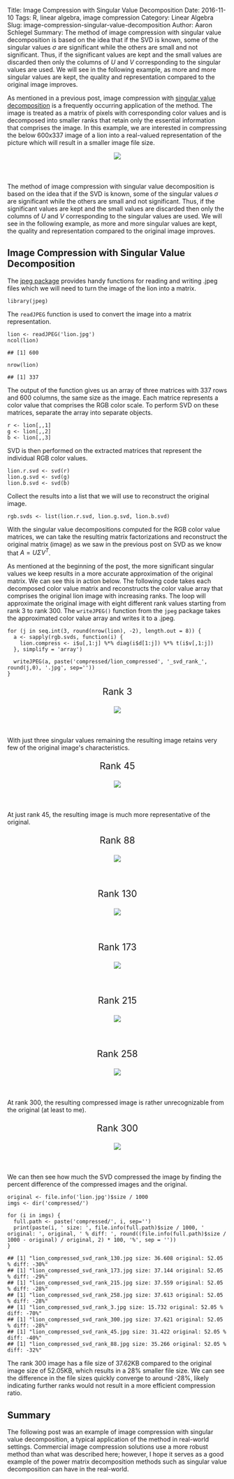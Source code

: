 Title: Image Compression with Singular Value Decomposition
Date: 2016-11-10
Tags: R, linear algebra, image compression
Category: Linear Algebra
Slug: image-compression-singular-value-decomposition
Author: Aaron Schlegel
Summary: The method of image compression with singular value decomposition is
based on the idea that if the SVD is known, some of the singular values
$\sigma$ are significant while the others are small and not significant.
Thus, if the significant values are kept and the small values are
discarded then only the columns of $U$ and $V$ corresponding to the
singular values are used. We will see in the following example, as more
and more singular values are kept, the quality and representation
compared to the original image improves.

As mentioned in a previous post, image compression with [singular value
decomposition](https://aaronschlegel.me/singular-value-decomposition-r.html) is a frequently occurring
application of the method. The image is treated as a matrix of pixels
with corresponding color values and is decomposed into smaller ranks
that retain only the essential information that comprises the image. In
this example, we are interested in compressing the below 600x337 image
of a lion into a real-valued representation of the picture which will
result in a smaller image file size.

<div style="text-align:center; padding-bottom: 25px" markdown="1">

![](figure/svd_image_compression/lion.jpg)

</div>

The method of image compression with singular value decomposition is
based on the idea that if the SVD is known, some of the singular values
$\sigma$ are significant while the others are small and not significant.
Thus, if the significant values are kept and the small values are
discarded then only the columns of $U$ and $V$ corresponding to the
singular values are used. We will see in the following example, as more
and more singular values are kept, the quality and representation
compared to the original image improves.

Image Compression with Singular Value Decomposition
---------------------------------------------------

The [jpeg
package](https://cran.r-project.org/web/packages/jpeg/jpeg.pdf) provides
handy functions for reading and writing .jpeg files which we will need
to turn the image of the lion into a matrix.

``` {.r}
library(jpeg)
```

The `readJPEG` function is used to convert the image into a matrix
representation.

``` {.r}
lion <- readJPEG('lion.jpg')
ncol(lion)
```

    ## [1] 600

``` {.r}
nrow(lion)
```

    ## [1] 337

The output of the function gives us an array of three matrices with 337
rows and 600 columns, the same size as the image. Each matrice
represents a color value that comprises the RGB color scale. To perform
SVD on these matrices, separate the array into separate objects.

``` {.r}
r <- lion[,,1]
g <- lion[,,2]
b <- lion[,,3]
```

SVD is then performed on the extracted matrices that represent the
individual RGB color values.

``` {.r}
lion.r.svd <- svd(r)
lion.g.svd <- svd(g)
lion.b.svd <- svd(b)
```

Collect the results into a list that we will use to reconstruct the
original image.

``` {.r}
rgb.svds <- list(lion.r.svd, lion.g.svd, lion.b.svd)
```

With the singular value decompositions computed for the RGB color value
matrices, we can take the resulting matrix factorizations and
reconstruct the original matrix (image) as we saw in the previous post
on SVD as we know that $A = U\Sigma V^T$.

As mentioned at the beginning of the post, the more significant singular
values we keep results in a more accurate approximation of the original
matrix. We can see this in action below. The following code takes each
decomposed color value matrix and reconstructs the color value array
that comprises the original lion image with increasing ranks. The loop
will approximate the original image with eight different rank values
starting from rank 3 to rank 300. The `writeJPEG()` function from the
`jpeg` package takes the approximated color value array and writes it to
a .jpeg.

``` {.r}
for (j in seq.int(3, round(nrow(lion), -2), length.out = 8)) {
  a <- sapply(rgb.svds, function(i) {
    lion.compress <- i$u[,1:j] %*% diag(i$d[1:j]) %*% t(i$v[,1:j])
  }, simplify = 'array')
  
  writeJPEG(a, paste('compressed/lion_compressed', '_svd_rank_', round(j,0), '.jpg', sep=''))
}
```

<p style="text-align: center; font-size: 1.5em;">
Rank 3
</p>
<div style="text-align:center; padding-bottom: 25px" markdown="1">

![](figure/svd_image_compression/lion_compressed_svd_rank_3.jpg)

</div>

With just three singular values remaining the resulting image retains
very few of the original image's characteristics.

<p style="text-align: center; font-size: 1.5em;">
Rank 45
</p>
<div style="text-align:center; padding-bottom: 25px" markdown="1">

![](figure/svd_image_compression/lion_compressed_svd_rank_45.jpg)

</div>

At just rank 45, the resulting image is much more representative of the
original.

<p style="text-align: center; font-size: 1.5em;">
Rank 88
</p>
<div style="text-align:center; padding-bottom: 25px" markdown="1">

![](figure/svd_image_compression/lion_compressed_svd_rank_88.jpg)

</div>

<p style="text-align: center; font-size: 1.5em;">
Rank 130
</p>
<div style="text-align:center; padding-bottom: 25px" markdown="1">

![](figure/svd_image_compression/lion_compressed_svd_rank_130.jpg)

</div>

<p style="text-align: center; font-size: 1.5em;">
Rank 173
</p>
<div style="text-align:center; padding-bottom: 25px" markdown="1">

![](figure/svd_image_compression/lion_compressed_svd_rank_173.jpg)

</div>

<p style="text-align: center; font-size: 1.5em;">
Rank 215
</p>
<div style="text-align:center; padding-bottom: 25px" markdown="1">

![](figure/svd_image_compression/lion_compressed_svd_rank_215.jpg)

</div>

<p style="text-align: center; font-size: 1.5em;">
Rank 258
</p>
<div style="text-align:center; padding-bottom: 25px" markdown="1">

![](figure/svd_image_compression/lion_compressed_svd_rank_258.jpg)

</div>

At rank 300, the resulting compressed image is rather unrecognizable
from the original (at least to me).

<p style="text-align: center; font-size: 1.5em;">
Rank 300
</p>
<div style="text-align:center; padding-bottom: 25px" markdown="1">

![](figure/svd_image_compression/lion_compressed_svd_rank_300.jpg)

</div>

We can then see how much the SVD compressed the image by finding the
percent difference of the compressed images and the original.

``` {.r}
original <- file.info('lion.jpg')$size / 1000
imgs <- dir('compressed/')

for (i in imgs) {
  full.path <- paste('compressed/', i, sep='')
  print(paste(i, ' size: ', file.info(full.path)$size / 1000, ' original: ', original, ' % diff: ', round((file.info(full.path)$size / 1000 - original) / original, 2) * 100, '%', sep = ''))
}
```

    ## [1] "lion_compressed_svd_rank_130.jpg size: 36.608 original: 52.05 % diff: -30%"
    ## [1] "lion_compressed_svd_rank_173.jpg size: 37.144 original: 52.05 % diff: -29%"
    ## [1] "lion_compressed_svd_rank_215.jpg size: 37.559 original: 52.05 % diff: -28%"
    ## [1] "lion_compressed_svd_rank_258.jpg size: 37.613 original: 52.05 % diff: -28%"
    ## [1] "lion_compressed_svd_rank_3.jpg size: 15.732 original: 52.05 % diff: -70%"
    ## [1] "lion_compressed_svd_rank_300.jpg size: 37.621 original: 52.05 % diff: -28%"
    ## [1] "lion_compressed_svd_rank_45.jpg size: 31.422 original: 52.05 % diff: -40%"
    ## [1] "lion_compressed_svd_rank_88.jpg size: 35.266 original: 52.05 % diff: -32%"

The rank 300 image has a file size of 37.62KB compared to the original
image size of 52.05KB, which results in a 28% smaller file size. We can
see the difference in the file sizes quickly converge to around -28%,
likely indicating further ranks would not result in a more efficient
compression ratio.

Summary
-------

The following post was an example of image compression with singular
value decomposition, a typical application of the method in real-world
settings. Commercial image compression solutions use a more robust
method than what was described here; however, I hope it serves as a good
example of the power matrix decomposition methods such as singular value
decomposition can have in the real-world.
